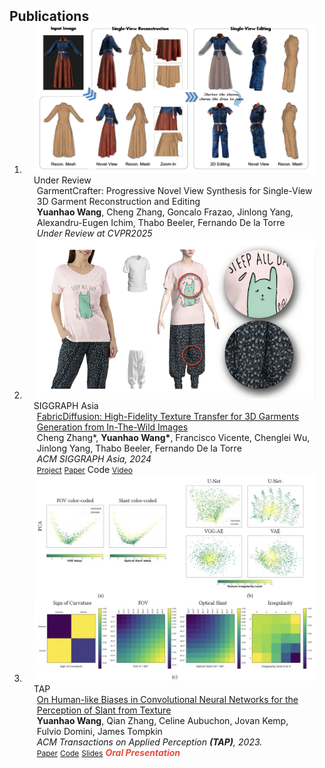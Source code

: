 <h2 id="publications" style="margin: 2px 0px -15px;">Publications</h2>

<div class="publications">
<ol class="bibliography">

<li>
<div class="pub-row">
  <div class="col-sm-3 abbr" style="position: relative;padding-right: 15px;padding-left: 15px;">
    <img src="../assets/img/garment-crafter.png" class="teaser img-fluid z-depth-1">
    <abbr class="badge">Under Review</abbr>
  </div>

  <div class="col-sm-9" style="position: relative;padding-right: 15px;padding-left: 20px;">
    <div class="title">
    GarmentCrafter: Progressive Novel View Synthesis for Single-View 3D Garment Reconstruction and Editing
    <!-- <a href="https://humansensinglab.github.io/fabric-diffusion/">FabricDiffusion: High-Fidelity Texture Transfer for 3D Garments Generation from In-The-Wild Images</a> -->
    </div>
    <div class="author"><strong>Yuanhao Wang</strong>, Cheng Zhang, Goncalo Frazao, Jinlong Yang, Alexandru-Eugen Ichim, Thabo Beeler, Fernando De la Torre</div>
    <div class="periodical"><em>Under Review at CVPR2025</em></div>
    <div class="links">
      <!-- <a href="https://humansensinglab.github.io/fabric-diffusion/" class="btn btn-sm z-depth-0" role="button" target="_blank" style="font-size:12px;">Project</a> -->
      <!-- <a href="https://arxiv.org/abs/2410.01801" class="btn btn-sm z-depth-0" role="button" target="_blank" style="font-size:12px;">Paper</a> -->
      <!-- <a href="https://github.com/brownvc/Slant-CNN-Biases" class="btn btn-sm z-depth-0" role="button" target="_blank" style="font-size:12px;"> -->
      <!-- Code -->
      <!-- </a> -->
      <!-- <a href="https://www.youtube.com/watch?v=xYiyjwldtWc" class="btn btn-sm z-depth-0" role="button" target="_blank" style="font-size:12px;">Video</a> -->
    </div>
  </div>
</div>
</li>

<li>
<div class="pub-row">
  <div class="col-sm-3 abbr" style="position: relative;padding-right: 15px;padding-left: 15px;">
    <img src="../assets/img/fabric-diffusion.png" class="teaser img-fluid z-depth-1">
    <abbr class="badge">SIGGRAPH Asia</abbr>
  </div>

  <div class="col-sm-9" style="position: relative;padding-right: 15px;padding-left: 20px;">
    <div class="title"><a href="https://humansensinglab.github.io/fabric-diffusion/">FabricDiffusion: High-Fidelity Texture Transfer for 3D Garments Generation from In-The-Wild Images</a></div>
    <div class="author">Cheng Zhang*, <strong>Yuanhao Wang*</strong>, Francisco Vicente, Chenglei Wu, Jinlong Yang, Thabo Beeler, Fernando De la Torre</div>
    <div class="periodical"><em>ACM SIGGRAPH Asia, 2024</em></div>
    <div class="links">
      <a href="https://humansensinglab.github.io/fabric-diffusion/" class="btn btn-sm z-depth-0" role="button" target="_blank" style="font-size:12px;">Project</a>
      <a href="https://arxiv.org/abs/2410.01801" class="btn btn-sm z-depth-0" role="button" target="_blank" style="font-size:12px;">Paper</a>
      <!-- <a href="https://github.com/brownvc/Slant-CNN-Biases" class="btn btn-sm z-depth-0" role="button" target="_blank" style="font-size:12px;"> -->
      Code
      <!-- </a> -->
      <a href="https://www.youtube.com/watch?v=xYiyjwldtWc" class="btn btn-sm z-depth-0" role="button" target="_blank" style="font-size:12px;">Video</a>
    </div>
  </div>
</div>
</li>

<li>
<div class="pub-row">

  <div class="col-sm-3 abbr" style="position: relative;padding-right: 15px;padding-left: 15px;">
    <img src="../assets/img/tap2023.png" class="teaser img-fluid z-depth-1">
    <abbr class="badge">TAP</abbr>
  </div>

  <div class="col-sm-9" style="position: relative;padding-right: 15px;padding-left: 20px;">
    <div class="title"><a href="https://dl.acm.org/doi/abs/10.1145/3613451">On Human-like Biases in Convolutional Neural Networks for the Perception of Slant from Texture</a></div>
    <div class="author"><strong>Yuanhao Wang</strong>, Qian Zhang, Celine Aubuchon, Jovan Kemp, Fulvio Domini, James Tompkin</div>
    <div class="periodical"><em>ACM Transactions on Applied Perception <strong>(TAP)</strong>, 2023.</em></div>
    <div class="links">
      <a href="https://dl.acm.org/doi/full/10.1145/3613451" class="btn btn-sm z-depth-0" role="button" target="_blank" style="font-size:12px;">Paper</a>
      <a href="https://github.com/brownvc/Slant-CNN-Biases" class="btn btn-sm z-depth-0" role="button" target="_blank" style="font-size:12px;">Code</a>
      <a href="https://shorturl.at/frvKU" class="btn btn-sm z-depth-0" role="button" target="_blank" style="font-size:12px;">Slides</a>
      <strong><i style="color:#e74d3c">Oral Presentation</i></strong>
    </div>
  </div>
</div>
</li>
  
<br>

</ol>
</div>
